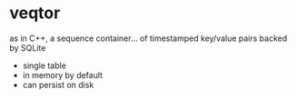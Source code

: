# veqtor
 as in C++, a sequence container... of timestamped key/value pairs backed by SQLite
 
 - single table
 - in memory by default
 - can persist on disk
